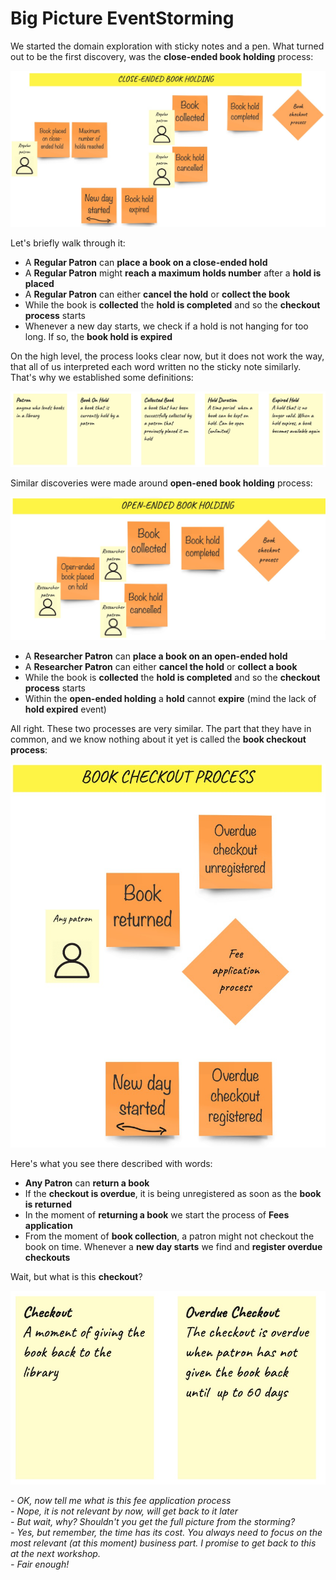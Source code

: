 # Big Picture EventStorming

We started the domain exploration with sticky notes and a pen. What turned out to be the first discovery,
was the **close-ended book holding** process:
  
![Close ended book holding](images/es/bigpicture/close-ended-book-holding-process.png)  
  
Let's briefly walk through it:
- A **Regular Patron** can **place a book on a close-ended hold**  
- A **Regular Patron** might **reach a maximum holds number** after a **hold is placed**  
- A **Regular Patron** can either **cancel the hold** or **collect the book**  
- While the book is **collected** the **hold is completed** and so the **checkout process** starts  
- Whenever a new day starts, we check if a hold is not hanging for too long. If so, the **book hold is expired**  

On the high level, the process looks clear now, but it does not work the way, that all of us
interpreted each word written no the sticky note similarly. That's why we established some definitions:  

![Definitions](images/es/bigpicture/definitions-1.png)  

Similar discoveries were made around **open-ened book holding** process:  

![Open ended book holding](images/es/bigpicture/open-ended-book-holding-process.png)  

- A **Researcher Patron** can **place a book on an open-ended hold**
- A **Researcher Patron** can either **cancel the hold** or **collect a book**
- While the book is **collected** the **hold is completed** and so the **checkout process** starts
- Within the **open-ended holding** a **hold** cannot **expire** (mind the lack of **hold expired** event)

All right. These two processes are very similar. The part that they have in common, and we know nothing about
it yet is called the **book checkout process**:

![Book checkout process](images/es/bigpicture/book-checkout-process.png)  

Here's what you see there described with words:
- **Any Patron** can **return a book**
- If the **checkout is overdue**, it is being unregistered as soon as the **book is returned**
- In the moment of **returning a book** we start the process of **Fees application**
- From the moment of **book collection**, a patron might not checkout the book on time. Whenever a **new day starts**
we find and **register overdue checkouts**

Wait, but what is this **checkout**?  

![Definitions](images/es/bigpicture/definitions-2.png)  

_- OK, now tell me what is this fee application process_  
_- Nope, it is not relevant by now, will get back to it later_  
_- But wait, why? Shouldn't you get the full picture from the storming?_  
_- Yes, but remember, the time has its cost. You always need to focus on the most relevant (at this moment) business part.
I promise to get back to this at the next workshop._  
_- Fair enough!_  